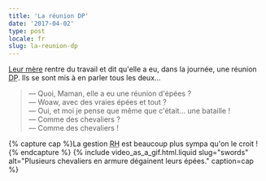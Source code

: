 ```yaml
---
title: 'La réunion DP'
date: '2017-04-02'
type: post
locale: fr
slug: la-reunion-dp
---
```


[Leur mère](http://libelilou.github.io/) rentre du travail et dit qu'elle a eu, dans la journée, une réunion <abbr title="Délégués du Personnel">DP</abbr>. Ils se sont mis à en parler tous les deux…

> — Quoi, Maman, elle a eu une réunion d'épées ?  
> — Woaw, avec des vraies épées et tout ?  
> — Oui, et moi je pense que même que c'était… une bataille !  
> — Comme des chevaliers ?  
> — Comme des chevaliers !

{% capture cap %}La gestion <abbr title="Ressources Humaines">RH</abbr> est beaucoup plus sympa qu'on le croit !{% endcapture %}
{% include video_as_a_gif.html.liquid
slug="swords"
alt="Plusieurs chevaliers en armure dégainent leurs épées."
caption=cap
%}
